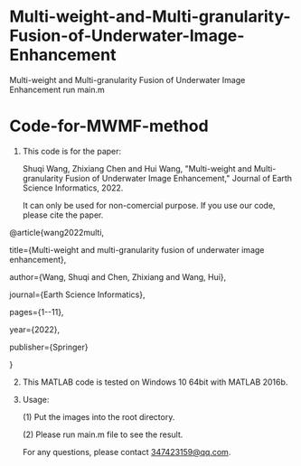 # Multi-weight-and-Multi-granularity-Fusion-of-Underwater-Image-Enhancement
Multi-weight and Multi-granularity Fusion of Underwater Image Enhancement
run main.m
# Code-for-MWMF-method

1. This code is for the paper: 

   Shuqi Wang, Zhixiang Chen and Hui Wang, "Multi-weight and Multi-granularity Fusion of Underwater Image Enhancement," Journal 
   of Earth Science Informatics, 2022.
   
   It can only be used for non-comercial purpose. If you use our code, please cite the paper.
   
  @article{wang2022multi,
  
  title={Multi-weight and multi-granularity fusion of underwater image enhancement},
  
  author={Wang, Shuqi and Chen, Zhixiang and Wang, Hui},
  
  journal={Earth Science Informatics},
  
  pages={1--11},
  
  year={2022},
  
  publisher={Springer}
  
  }

2. This MATLAB code is tested on Windows 10 64bit with MATLAB 2016b. 

3. Usage:

   (1) Put the images into the root directory.


   (2) Please run main.m file to see the result.


   For any questions, please contact 347423159@qq.com.
